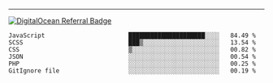 ---
[![DigitalOcean Referral Badge](https://web-platforms.sfo2.digitaloceanspaces.com/WWW/Badge%203.svg)](https://www.digitalocean.com/?refcode=37fa54d82492&utm_campaign=Referral_Invite&utm_medium=Referral_Program&utm_source=badge)

<!--START_SECTION:waka-->

```text
JavaScript                       █████████████████████░░░░   84.49 %
SCSS                             ███▒░░░░░░░░░░░░░░░░░░░░░   13.54 %
CSS                              ▒░░░░░░░░░░░░░░░░░░░░░░░░   00.82 %
JSON                             ░░░░░░░░░░░░░░░░░░░░░░░░░   00.54 %
PHP                              ░░░░░░░░░░░░░░░░░░░░░░░░░   00.25 %
GitIgnore file                   ░░░░░░░░░░░░░░░░░░░░░░░░░   00.19 %
```

<!--END_SECTION:waka-->


[linkedin]: https://www.linkedin.com/in/mohamed-elh/

